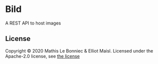 # Bild

A REST API to host images


## License
Copyright © 2020 Mathis Le Bonniec & Elliot Maisl. Licensed under the Apache-2.0 license, see [the license](./LICENSE)
